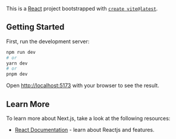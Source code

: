 This is a [React](https://react.dev/) project bootstrapped with [`create vite@latest`](https://vitejs.dev/guide/).

## Getting Started

First, run the development server:

```bash
npm run dev
# or
yarn dev
# or
pnpm dev
```

Open [http://localhost:5173](http://localhost:5173) with your browser to see the result.

## Learn More

To learn more about Next.js, take a look at the following resources:

- [React Documentation](https://react.dev/blog/2023/03/16/introducing-react-dev) - learn about Reactjs and features.
